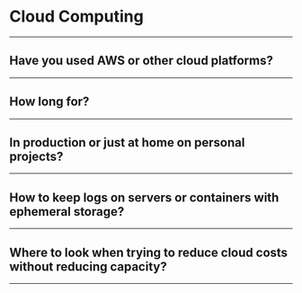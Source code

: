 # Cloud Computing
---

## Have you used AWS or other cloud platforms?
---

## How long for?
---

## In production or just at home on personal projects?
---

## How to keep logs on servers or containers with ephemeral storage?
---

## Where to look when trying to reduce cloud costs without reducing capacity?
---
